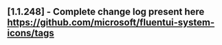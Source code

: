 ## [1.1.248] - Complete change log present here https://github.com/microsoft/fluentui-system-icons/tags